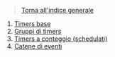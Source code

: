 >[Torna all'indice generale](index.md)
1. [Timers base](timerbase.md)
2. [Gruppi di timers](gruppitimers.md)
3. [Timers a conteggio (schedulati)](timersschedulati.md)
4. [Catene di eventi](catenetimers.md)


